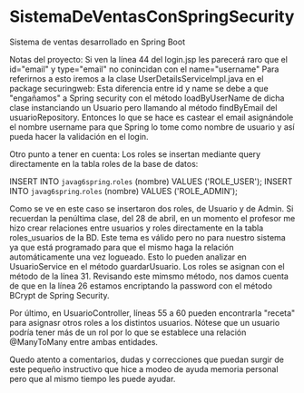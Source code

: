 # SistemaDeVentasConSpringSecurity

Sistema de ventas desarrollado en Spring Boot

Notas del proyecto:
Si ven la línea 44 del login.jsp les parecerá raro que el id="email" y type="email" no conincidan con el name="username"
Para referirnos a esto iremos a la clase UserDetailsServiceImpl.java en el package securingweb:
Esta diferencia entre id y name se debe a que "engañamos" a Spring security con el método loadByUserName de dicha clase instanciando un Usuario pero
llamando al método findByEmail del usuarioRepository. Entonces lo que se hace es castear el email asignándole el nombre username para que Spring lo
tome como nombre de usuario y así pueda hacer la validación en el login.

Otro punto a tener en cuenta:
Los roles se insertan mediante query directamente en la tabla roles de la base de datos:

INSERT INTO `javag6spring`.`roles` (nombre) VALUES ('ROLE_USER');
INSERT INTO `javag6spring`.`roles` (nombre) VALUES ('ROLE_ADMIN');

Como se ve en este caso se insertaron dos roles, de Usuario y de Admin.
Si recuerdan la penúltima clase, del 28 de abril, en un momento el profesor me hizo crear relaciones entre usuarios y roles directamente en la 
tabla roles_usuarios de la BD. Este tema es válido pero no para nuestro sistema ya que está programado para que el mismo haga la relación automáticamente
una vez logueado. Esto lo pueden analizar en UsuarioService en el método guardarUsuario. Los roles se asignan con el método de la línea 31.
Revisando este mimsmo método, nos damos cuenta de que en la línea 26 estamos encriptando la password con el método BCrypt de Spring Security.

Por último, en UsuarioController, líneas 55 a 60 pueden encontrarla "receta" para asignasr otros roles a los distintos usuarios. Nótese que un usuario 
podría tener más de un rol por lo que se establece una relación @ManyToMany entre ambas entidades.

Quedo atento a comentarios, dudas y correcciones que puedan surgir de este pequeño instructivo que hice a modeo de ayuda memoria  personal pero que
al mismo tiempo les puede ayudar.
